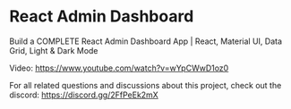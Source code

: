 # React Admin Dashboard

Build a COMPLETE React Admin Dashboard App | React, Material UI, Data Grid, Light & Dark Mode

Video: https://www.youtube.com/watch?v=wYpCWwD1oz0

For all related questions and discussions about this project, check out the discord: https://discord.gg/2FfPeEk2mX


<!-- const Calendar = ({ tableData, currentDate }) => {
  const theme = useTheme();
  const colors = tokens(theme.palette.mode);
  const classes = [
    "201",
    "202",
    "203",
    "204",
    "205",
    "206",
    "1F",
    "備"
  ]

  const lessonTime = [
    { start: "08:00", end: "09:00" },
    { start: "09:00", end: "10:00" },
    { start: "10:00", end: "11:00" },
    { start: "11:00", end: "12:00" },
    { start: "12:00", end: "13:00" },
    { start: "13:00", end: "14:00" },
    { start: "14:00", end: "15:00" },
    { start: "15:00", end: "16:00" },
    { start: "16:00", end: "17:00" },
    { start: "17:00", end: "18:00" },
    { start: "18:00", end: "19:00" },
    { start: "19:00", end: "20:00" },
    { start: "20:00", end: "21:00" },
    { start: "21:00", end: "22:00" },
    { start: "22:00", end: "23:00" },
  ]

  //滑鼠選取
  const [area, setArea] = useState("")
  const [isMouseDown, setIsMouseDown] = useState(false)
  const [selectedElements, setSelectedElements] = useState([]);
  const handleMouseDown = (e) => {
    if (e.target.classList[0] !== "lesson-unit") {
      setSelectedElements([e.target.getAttribute('data-uniqueid')]);
      setIsMouseDown(true)
    }
  }
  const handleMouseMove = (e) => {

    if (isMouseDown && e.target.classList[0] !== "lesson-unit") {
      console.log(1)
      const uniqueId = e.target.getAttribute('data-uniqueid');
      setSelectedElements(prevSelected => [...new Set([...prevSelected, uniqueId])]);


    }
  };
  const handleMouseUp = () => {
    setIsMouseDown(false)
  }

  // useEffect(() => {
  //   console.log([...new Set(selectedElements)])
  // }, [selectedElements])

  return (
    <Box className='calendar' display={"flex"} m={"20px 0 0"} sx={{
      width: "100%",
      height: "100vh",
      minHeight: "1020px",
      border: "1px solid #000",
      pointerEvents: "none",
      "& .calendar-time": {
        display: "flex",
        flexDirection: "column",
        width: "4%",
        minWidth: "80px",
        borderRight: "1px solid #000",
        "& > :nth-of-type(1)": {
          display: "flex",
          alignItems: "center",
          padding: "0 5%",
          flexWrap: "wrap",
          "& p": {
            margin: 0,
            flex: "0 0 100%",
            "&:nth-of-type(1)": {
              textAlign: "end"
            },
          },
        },
        "& .hour-box": {
          "& > :not(:last-child)": {
            borderBottom: "1px solid #000"
          }
        }
      },
      "& .calendar-content": {
        flexGrow: 1,
        "& .day-of-the-week": {
          display: "flex",
          flexDirection: "column",
          width: "calc(100%/7)",
          "&:not(:last-child)": {
            borderRight: "1px solid #000"
          },
          "& .calendar-date": {
            display: "flex",
            justifyContent: "center",
            alignItems: "center",
            height: "40px",
            borderBottom: "1px solid #000",
            "& h6": {
              fontSize: "16px",
              margin: 0,
              fontWeight: "400"
            }
          },
          "& .calendar-square": {
            flexGrow: 1,
            "& .calendar-y-axis": {
              pointerEvents: "auto",
              "& .selected": {
                backgroundColor: "#ffcdcd",

              },
              "&:not(:last-child)": {
                borderRight: "1px solid #000"
              },
              "& .class-name": {
                height: "40px",
                borderBottom: "1px solid #000",

                "& p": {
                  margin: 0,

                }
              },
              "& .lesson-box": {
                "&:not(:last-child)": {
                  borderBottom: "1px solid #000"
                },
                "&> div": {
                  position: "relative",
                  borderBottom: "1px solid #ccc",

                  "& .lesson-unit": {
                    display: "flex",
                    justifyContent: "center",
                    alignItems: "center",
                    position: "absolute",
                    left: 0,
                    top: 0,
                    width: "100%",

                    zIndex: "1",
                    cursor: "pointer",

                  }
                }
              }
            },

          }
        }

      }

    }}>
      <Box className='calendar-time'>
        <Box width={"100%"} height={"80px"} borderBottom={"1px solid #000"}>
          <p>日期</p>
          <p>時間</p>
        </Box>
        <Box flexGrow={1} className='hour-box'>
          {lessonTime.map((item, i) => {
            return (
              <Box key={item.start + item.end} className='hour' display={"flex"} justifyContent={"center"} alignItems={"center"} width={"100%"} height={`calc((100% - ${window.innerWidth <= 850 ? "0px" : "17px"}) / ${lessonTime.length})`}
                sx={{
                  backgroundColor: i % 2 === 0 ? colors.primary[400] : "#fff"
                }}
              >
                <p style={{ margin: 0 }}>{`${item.start}-${item.end}`}</p>
              </Box>
            )
          })}

        </Box>

      </Box>
      <Box className='calendar-content' display={"flex"} overflow={"scroll"}>
        {getWeekDates(currentDate.year + "-" + currentDate.month + "-" + currentDate.day).map((date, i) => {
          const month = date.getMonth() + 1
          const day = date.getDate()
          return (
            <Box className='day-of-the-week' minWidth={"520px"} >
              <Box className='calendar-date'>
                {date && <h6>{`${month}月${day}日(星期${convertToChineseNumber(i + 1)})`}</h6>}
              </Box>
              <Box display={"flex"} className='calendar-square'>
                {classes.map((class_type) => {
                  return (
                    <Box width={"calc(100%/8)"} className={`calendar-y-axis`}
                      onMouseDown={(e) => {
                        handleMouseDown(e)
                        setArea(class_type)
                      }}
                      onMouseMove={(e) => {
                        if (class_type === area) {
                          handleMouseMove(e)
                        } else {
                          handleMouseUp()
                        }
                      }}

                      onMouseUp={handleMouseUp}
                      key={class_type}
                    >
                      <Box display={"flex"} justifyContent={"center"} alignItems={"center"} width={"100%"} className='class-name' sx={{ pointerEvents: "none" }}>
                        <p>{class_type}</p>
                      </Box>

                      {lessonTime.map((time, i) => {
                        return (
                          <Box key={time.end + time.start} className='lesson-box' display={"flex"} flexDirection={"column"} width={"100%"} height={`calc((100% - 40px) / ${lessonTime.length})`}
                            sx={{
                              backgroundColor: i % 2 === 0 ? colors.primary[400] : "#fff"
                            }}
                          >
                            {tableData.length !== 0 &&
                              [...Array(4)].map((_, i) => {
                                const uniqueId = `${date.getFullYear()}-${month}-${day}/${class_type}/${addMinutesToTime(time.start, (i) * 15)}`
                                return (
                                  <LessonUnit uniqueId={uniqueId} cla={selectedElements.includes(uniqueId) ? 'selected' : ''} data={tableData?.[formatDateBack(date)]?.[class_type]?.[addMinutesToTime(time.start, (i) * 15)]} />
                                )
                              })
                            }

                          </Box>
                        )
                      })}
                    </Box>
                  )
                })}
              </Box>
            </Box>
          )
        })}
      </Box>
    </Box>
  )
} -->